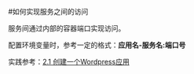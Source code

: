 #如何实现服务之间的访问

服务间通过内部的容器端口实现访问。

配置环境变量时，参考一定的格式：**应用名-服务名:端口号**

实践参考：[2.1 创建一个Wordpress应用](/yong-hu-zhi-nan/jian-63a726-ri-zhi.md "2.1 创建一个Wordpress应用")